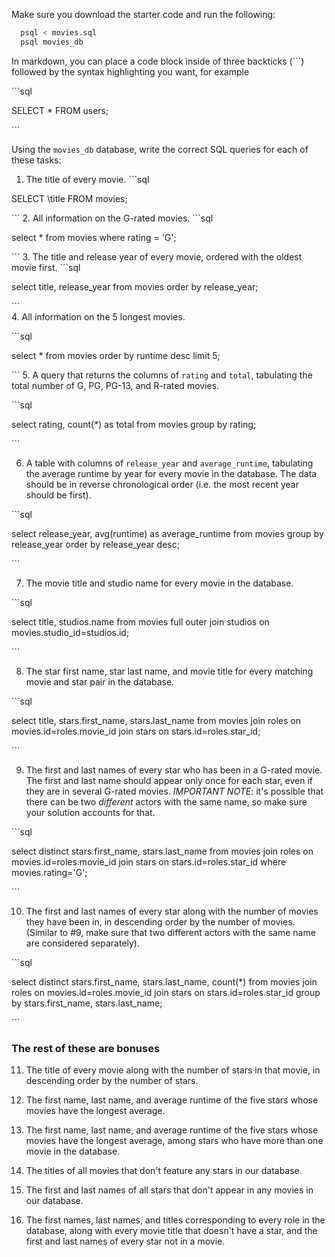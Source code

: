 Make sure you download the starter code and run the following:

```sh
  psql < movies.sql
  psql movies_db
```

In markdown, you can place a code block inside of three backticks (```) followed by the syntax highlighting you want, for example

\```sql

SELECT \* FROM users;

\```

Using the `movies_db` database, write the correct SQL queries for each of these tasks:

1.  The title of every movie.
\```sql

SELECT \title FROM movies;

\```
2.  All information on the G-rated movies.
\```sql

select * from movies where rating = 'G';

\```
3.  The title and release year of every movie, ordered with the
    oldest movie first.
\```sql

select title, release_year from movies order by release_year;

\```    
4.  All information on the 5 longest movies.

\```sql

select * from movies order by runtime desc limit 5;

\```
5.  A query that returns the columns of `rating` and `total`, tabulating the
    total number of G, PG, PG-13, and R-rated movies.

\```sql

select rating, count(*) as total from movies group by rating;

\```

6.  A table with columns of `release_year` and `average_runtime`,
    tabulating the average runtime by year for every movie in the database. The data should be in reverse chronological order (i.e. the most recent year should be first).

\```sql

select release_year, avg(runtime) as average_runtime from movies group by release_year order by release_year desc;

\```

7.  The movie title and studio name for every movie in the
    database.

\```sql

select title, studios.name from movies full outer join studios on movies.studio_id=studios.id;

\```


8.  The star first name, star last name, and movie title for every
    matching movie and star pair in the database.

\```sql

select title, stars.first_name, stars.last_name from movies join roles on movies.id=roles.movie_id join stars on stars.id=roles.star_id;

\```

9.  The first and last names of every star who has been in a G-rated movie. The first and last name should appear only once for each star, even if they are in several G-rated movies. *IMPORTANT NOTE*: it's possible that there can be two *different* actors with the same name, so make sure your solution accounts for that.

\```sql

select distinct stars.first_name, stars.last_name from movies join roles on movies.id=roles.movie_id join stars on stars.id=roles.star_id where movies.rating='G';

\```

10.  The first and last names of every star along with the number
    of movies they have been in, in descending order by the number of movies. (Similar to #9, make sure
    that two different actors with the same name are considered separately).

\```sql

select distinct stars.first_name, stars.last_name, count(*) from movies join roles on movies.id=roles.movie_id join stars on stars.id=roles.star_id group by stars.first_name, stars.last_name;

\```

### The rest of these are bonuses

11. The title of every movie along with the number of stars in
    that movie, in descending order by the number of stars.

12. The first name, last name, and average runtime of the five
    stars whose movies have the longest average.

13. The first name, last name, and average runtime of the five
    stars whose movies have the longest average, among stars who have more than one movie in the database.

14. The titles of all movies that don't feature any stars in our
    database.

15. The first and last names of all stars that don't appear in any movies in our database.

16. The first names, last names, and titles corresponding to every
    role in the database, along with every movie title that doesn't have a star, and the first and last names of every star not in a movie.
